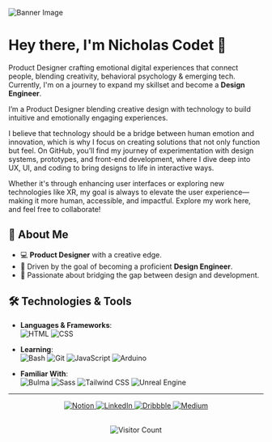 <!--Banner-->
![Banner Image](https://via.placeholder.com/1200x300.png?text=Welcome+to+My+GitHub+Profile) <!-- Replace with your custom image link -->

<!---Title--> 
# Hey there, I'm Nicholas Codet 👋
Product Designer crafting emotional digital experiences that connect people, blending creativity, behavioral psychology & emerging tech.
<br/>
Currently, I'm on a journey to expand my skillset and become a **Design Engineer**.

I’m a Product Designer blending creative design with technology to build intuitive and emotionally engaging experiences.

I believe that technology should be a bridge between human emotion and innovation, which is why I focus on creating solutions that not only function but feel. On GitHub, you’ll find my journey of experimentation with design systems, prototypes, and front-end development, where I dive deep into UX, UI, and coding to bring designs to life in interactive ways.

Whether it's through enhancing user interfaces or exploring new technologies like XR, my goal is always to elevate the user experience—making it more human, accessible, and impactful. Explore my work here, and feel free to collaborate!

## 🌟 About Me

- 💻 **Product Designer** with a creative edge.
- 🎨 Driven by the goal of becoming a proficient **Design Engineer**.
- 🚀 Passionate about bridging the gap between design and development.

## 🛠️ Technologies & Tools

- **Languages & Frameworks**:  
  ![HTML](https://img.shields.io/badge/HTML-E34F26?style=flat-square&logo=html5&logoColor=white)
  ![CSS](https://img.shields.io/badge/CSS-1572B6?style=flat-square&logo=css3&logoColor=white)

- **Learning**:  
  ![Bash](https://img.shields.io/badge/Bash-4EAA25?style=flat-square&logo=gnu-bash&logoColor=white)
  ![Git](https://img.shields.io/badge/Git-F05032?style=flat-square&logo=git&logoColor=white)
  ![JavaScript](https://img.shields.io/badge/JavaScript-F7DF1E?style=flat-square&logo=javascript&logoColor=black)
  ![Arduino](https://img.shields.io/badge/Arduino-00979D?style=flat-square&logo=arduino&logoColor=white)

- **Familiar With**:  
  ![Bulma](https://img.shields.io/badge/Bulma-00D1B2?style=flat-square&logo=bulma&logoColor=white)
  ![Sass](https://img.shields.io/badge/Sass-CC6699?style=flat-square&logo=sass&logoColor=white)
  ![Tailwind CSS](https://img.shields.io/badge/Tailwind%20CSS-38B2AC?style=flat-square&logo=tailwind-css&logoColor=white)
  ![Unreal Engine](https://img.shields.io/badge/Unreal%20Engine-313131?style=flat-square&logo=unreal-engine&logoColor=white)

***

<div align="center">
  <a href="https://quill-shock-430.notion.site/Masterclass-for-1K-10bb8ca71613806db210c43b6de4f472?pvs=4" target="_blank">
    <img src="https://img.shields.io/badge/Notion-FFFFFF?style=for-the-badge&logo=notion&logoColor=black&borderColor=white&borderRadius=4" alt="Notion">
  </a>
  <a href="https://www.linkedin.com/in/nicholascodet" target="_blank">
    <img src="https://img.shields.io/badge/LinkedIn-FFFFFF?style=for-the-badge&logo=linkedin&logoColor=0077B5&borderColor=white&borderRadius=4" alt="LinkedIn">
  </a>
  <a href="https://dribbble.com/nicholascodet" target="_blank">
    <img src="https://img.shields.io/badge/Dribbble-FFFFFF?style=for-the-badge&logo=dribbble&logoColor=EA4C89&borderColor=white&borderRadius=4" alt="Dribbble">
  </a>
  <a href="https://medium.com/@nicholas.codet" target="_blank">
    <img src="https://img.shields.io/badge/Medium-FFFFFF?style=for-the-badge&logo=medium&logoColor=black&borderColor=white&borderRadius=4" alt="Medium">
  </a>
</div>

<br/>

<div align="center">   
  
  ![Visitor Count](https://komarev.com/ghpvc/?username=nicholascodet&color=blue)
</div>



<!---
NicholasCodet/NicholasCodet is a ✨ special ✨ repository because its `README.md` (this file) appears on your GitHub profile.
You can click the Preview link to take a look at your changes.
--->

